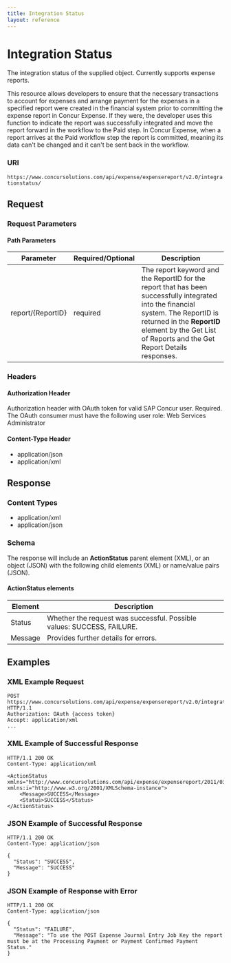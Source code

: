 ```yaml
---
title: Integration Status
layout: reference
---
```


# Integration Status

The integration status of the supplied object. Currently supports expense reports.

This resource allows developers to ensure that the necessary transactions to account for expenses and arrange payment for the expenses in a specified report were created in the financial system prior to committing the expense report in Concur Expense. If they were, the developer uses this function to indicate the report was successfully integrated and move the report forward in the workflow to the Paid step. In Concur Expense, when a report arrives at the Paid workflow step the report is committed, meaning its data can't be changed and it can't be sent back in the workflow.

### URI
`https://www.concursolutions.com/api/expense/expensereport/v2.0/integrationstatus/`

## Request <a name="request"></a>

### Request Parameters

#### Path Parameters

| Parameter |Required/Optional| Description |
|-----------------|--------|-----------------------------|
| report/{ReportID} | required | The report keyword and the ReportID for the report that has been successfully integrated into the financial system. The ReportID is returned in the **ReportID** element by the Get List of Reports and the Get Report Details responses.

### Headers

#### Authorization Header
Authorization header with OAuth token for valid SAP Concur user. Required. The OAuth consumer must have the following user role: Web Services Administrator

#### Content-Type Header
* application/json
* application/xml

## Response <a name="response"></a>

### Content Types

* application/xml
* application/json

### <a name="res-schema"></a>Schema

The response will include an **ActionStatus** parent element (XML), or an object (JSON) with the following child elements (XML) or name/value pairs (JSON).

#### ActionStatus elements

|Element | Description |
|--- | --- |
| Status | Whether the request was successful. Possible values: SUCCESS, FAILURE. |
| Message | Provides further details for errors. |

##  <a name="examples"></a>Examples

### XML Example Request

```http
POST https://www.concursolutions.com/api/expense/expensereport/v2.0/integrationstatus/report/nx2WRNzp18$wjehk%wqEL6EDHRwi9r$paQS1UqyL6a454QitqQ HTTP/1.1
Authorization: OAuth {access token}
Accept: application/xml
...
```

### XML Example of Successful Response

```http
HTTP/1.1 200 OK
Content-Type: application/xml

<ActionStatus xmlns="http://www.concursolutions.com/api/expense/expensereport/2011/03" xmlns:i="http://www.w3.org/2001/XMLSchema-instance">
    <Message>SUCCESS</Message>
    <Status>SUCCESS</Status>
</ActionStatus>
```

###  JSON Example of Successful Response

```http
HTTP/1.1 200 OK
Content-Type: application/json

{
  "Status": "SUCCESS",
  "Message": "SUCCESS"
}
```

###  JSON Example of Response with Error

```http
HTTP/1.1 200 OK
Content-Type: application/json

{
  "Status": "FAILURE",
  "Message": "To use the POST Expense Journal Entry Job Key the report must be at the Processing Payment or Payment Confirmed Payment Status."
}
```

